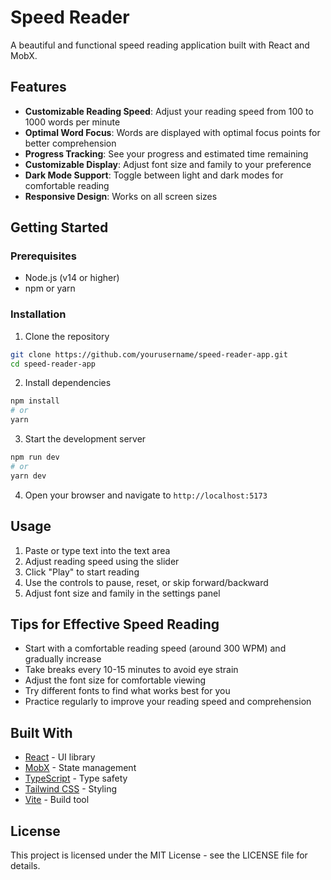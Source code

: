 # Speed Reader

A beautiful and functional speed reading application built with React and MobX.

## Features

- **Customizable Reading Speed**: Adjust your reading speed from 100 to 1000 words per minute
- **Optimal Word Focus**: Words are displayed with optimal focus points for better comprehension
- **Progress Tracking**: See your progress and estimated time remaining
- **Customizable Display**: Adjust font size and family to your preference
- **Dark Mode Support**: Toggle between light and dark modes for comfortable reading
- **Responsive Design**: Works on all screen sizes

## Getting Started

### Prerequisites

- Node.js (v14 or higher)
- npm or yarn

### Installation

1. Clone the repository
```bash
git clone https://github.com/yourusername/speed-reader-app.git
cd speed-reader-app
```

2. Install dependencies
```bash
npm install
# or
yarn
```

3. Start the development server
```bash
npm run dev
# or
yarn dev
```

4. Open your browser and navigate to `http://localhost:5173`

## Usage

1. Paste or type text into the text area
2. Adjust reading speed using the slider
3. Click "Play" to start reading
4. Use the controls to pause, reset, or skip forward/backward
5. Adjust font size and family in the settings panel

## Tips for Effective Speed Reading

- Start with a comfortable reading speed (around 300 WPM) and gradually increase
- Take breaks every 10-15 minutes to avoid eye strain
- Adjust the font size for comfortable viewing
- Try different fonts to find what works best for you
- Practice regularly to improve your reading speed and comprehension

## Built With

- [React](https://reactjs.org/) - UI library
- [MobX](https://mobx.js.org/) - State management
- [TypeScript](https://www.typescriptlang.org/) - Type safety
- [Tailwind CSS](https://tailwindcss.com/) - Styling
- [Vite](https://vitejs.dev/) - Build tool

## License

This project is licensed under the MIT License - see the LICENSE file for details. 